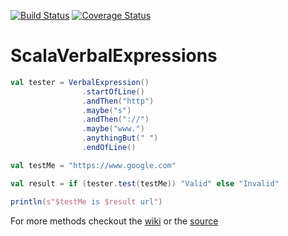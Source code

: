 [![Build Status](https://travis-ci.org/pathikrit/ScalaVerbalExpressions.png?branch=master)](http://travis-ci.org/pathikrit/ScalaVerbalExpressions) [![Coverage Status](https://coveralls.io/repos/pathikrit/ScalaVerbalExpressions/badge.png)](https://coveralls.io/r/pathikrit/ScalaVerbalExpressions)

ScalaVerbalExpressions
=====================

```scala
val tester = VerbalExpression()
                .startOfLine()
                .andThen("http")
                .maybe("s")
                .andThen("://")
                .maybe("www.")
                .anythingBut(" ")
                .endOfLine()

val testMe = "https://www.google.com"

val result = if (tester.test(testMe)) "Valid" else "Invalid"

println(s"$testMe is $result url")
```  

For more methods checkout the [wiki](https://github.com/VerbalExpressions/JSVerbalExpressions/wiki) or the [source](src/main/scala/VerbalExpressions.scala)
